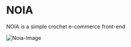 # NOIA
NOIA is a simple crochet e-commerce front-end

![Noia-Image](https://i.imgur.com/HBxXHHm.png)
